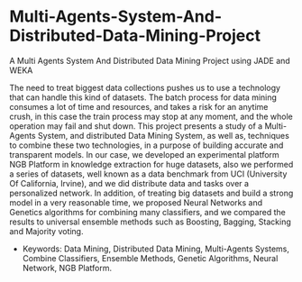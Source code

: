 # Multi-Agents-System-And-Distributed-Data-Mining-Project
A Multi Agents System And Distributed Data Mining Project using JADE and WEKA

The need to treat biggest data collections pushes us to use a technology that can handle this
kind of datasets.
The batch process for data mining consumes a lot of time and resources, and takes a risk for
an anytime crush, in this case the train process may stop at any moment, and the whole
operation may fail and shut down.
This project presents a study of a Multi-Agents System, and distributed Data Mining System,
as well as, techniques to combine these two technologies, in a purpose of building accurate
and transparent models.
In our case, we developed an experimental platform NGB Platform in knowledge extraction
for huge datasets, also we performed a series of datasets, well known as a data benchmark
from UCI (University Of California, Irvine), and we did distribute data and tasks over a
personalized network.
In addition, of treating big datasets and build a strong model in a very reasonable time, we
proposed Neural Networks and Genetics algorithms for combining many classifiers, and we
compared the results to universal ensemble methods such as Boosting, Bagging, Stacking and
Majority voting.
- Keywords: Data Mining, Distributed Data Mining, Multi-Agents Systems, Combine
Classifiers, Ensemble Methods, Genetic Algorithms, Neural Network, NGB Platform.
